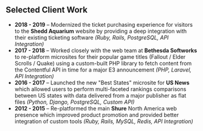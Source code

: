 ## Selected Client Work

- **2018 - 2019** &ndash; Modernized the ticket purchasing experience for visitors to the **Shedd Aquarium** website by providing a deep integration with their existing ticketing software _(Ruby, Rails, PostgreSQL, API Integration)_
- **2017 - 2018** &ndash; Worked closely with the web team at **Bethesda Softworks** to re-platform microsites for their popular game titles (Fallout / Elder Scrolls / Quake) using a custom-built PHP library to fetch content from the Contentful API in time for a major E3 announcement _(PHP, Laravel, API Integration)_
- **2016 - 2017** &ndash; Launched the new "Best States" microsite for **US News** which allowed users to perform multi-faceted rankings comparisons between US states with data delivered from a major publisher as flat files _(Python, Django, PostgreSQL, Custom API)_
- **2012 - 2015** &ndash; Re-platformed the main **Shure** North America web presence which improved product promotion and provided better integration of custom tools _(Ruby, Rails, MySQL, Redis, API Integration)_
